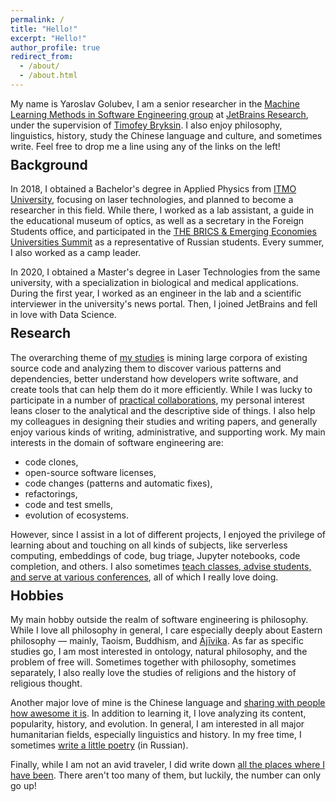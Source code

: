 ```yaml
---
permalink: /
title: "Hello!"
excerpt: "Hello!"
author_profile: true
redirect_from: 
  - /about/
  - /about.html
---
```


My name is Yaroslav Golubev, I am a senior researcher in the
[Machine Learning Methods in Software Engineering group](https://research.jetbrains.org/groups/ml_methods/) at
[JetBrains Research](https://research.jetbrains.org/), under the supervision of [Timofey Bryksin](https://jzuken.github.io/).
I also enjoy philosophy, linguistics, history, study the Chinese language and culture, and sometimes write. Feel free to drop me a line using any of the links on the left!

<h2 style="margin-top: -5px;">Background</h2>

In 2018, I obtained a Bachelor's degree in Applied Physics from [ITMO University](https://en.itmo.ru/), focusing on laser
technologies, and planned to become a researcher in this field. While there, I worked as a lab assistant, a guide in the educational museum of optics, as well as a
secretary in the Foreign Students office, and participated in the <a href="https://www.timeshighereducation.com/world-university-rankings/brics-emerging-economies-universities-summit-take-place-johannesburg">THE BRICS & Emerging Economies Universities Summit</a>
as a representative of Russian students. Every summer, I also worked as a camp leader. 

In 2020, I obtained a Master's degree in Laser Technologies from the same university,
with a specialization in biological and medical applications. During the first year, I worked as an engineer in the lab and a scientific
interviewer in the university's news portal. Then, I joined JetBrains and fell in love with Data Science.

<h2 style="margin-top: -5px;">Research</h2>

The overarching theme of [my studies](https://areyde.com/publications/) is mining large corpora of existing source code and analyzing them to discover various
patterns and dependencies, better understand how developers write software, and create tools that can help them do it more efficiently. While
I was lucky to participate in a number of [practical collaborations](https://areyde.com/tools/), my personal interest leans closer
to the analytical and the descriptive side of things. I also help my colleagues in designing their studies and writing papers, and generally enjoy various kinds of 
writing, administrative, and supporting work. My main interests in the domain of software engineering are:

* code clones,
* open-source software licenses,
* code changes (patterns and automatic fixes), 
* refactorings,
* code and test smells,
* evolution of ecosystems.

However, since I assist in a lot of different projects, I enjoyed the privilege of learning about and touching on all kinds of subjects,
like serverless computing, embeddings of code, bug triage, Jupyter notebooks, code completion, and others. I also sometimes [teach classes, advise students, and serve at various conferences](https://areyde.com/academic_work/),
all of which I really love doing. 

<h2 style="margin-top: -5px;">Hobbies</h2>

My main hobby outside the realm of software engineering is philosophy.
While I love all philosophy in general, I care especially deeply about Eastern philosophy — mainly, Taoism, Buddhism, and [Ājīvika](https://en.wikipedia.org/wiki/%C4%80j%C4%ABvika).
As far as specific studies go, I am most interested in ontology, natural philosophy, and the problem of free will.
Sometimes together with philosophy, sometimes separately, I also really love the studies of religions and the history of religious thought.

Another major love of mine is the Chinese language and [sharing with people how awesome it is](https://areyde.com/chinese/). 
In addition to learning it, I love analyzing its content, popularity, history, and evolution. In general, 
I am interested in all major humanitarian fields, especially linguistics and history. In my free time, I sometimes 
[write a little poetry](https://areyde.com/poetry/) (in Russian).

Finally, while I am not an avid traveler, I did write down 
[all the places where I have been](https://areyde.com/travels/). There aren't too many of them, but luckily, the number can only go up!